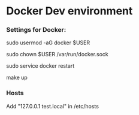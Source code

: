 # Docker Dev environment

### Settings for Docker:

sudo usermod -aG docker $USER

sudo chown $USER /var/run/docker.sock

sudo service docker restart

make up

### Hosts

Add "127.0.0.1	test.local" in /etc/hosts
